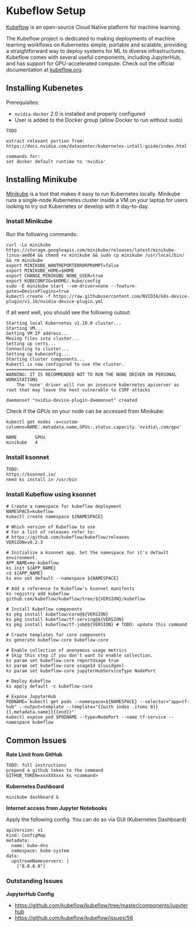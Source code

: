 # Kubeflow Setup

[Kubeflow](https://github.com/kubeflow/kubeflow) is an open-source Cloud Native platform for machine learning. 

The Kubeflow project is dedicated to making deployments of machine learning workflows on Kubernetes simple, portable and scalable, providing a straightforward way to deploy systems for ML to diverse infrastructures. Kubeflow comes with several useful components, including JupyterHub, and has support for GPU-accelerated compute. Check out the official documentation at [kubeflow.org](http://kubeflow.org/).

## Installing Kubenetes

Prerequisites:

* `nvidia-docker` 2.0 is installed and properly configured
* User is added to the Docker group (allow Docker to run without sudo)

```
TODO

extract relevant portion from:
https://docs.nvidia.com/datacenter/kubernetes-intall-guide/index.html

commands for:
set docker default runtime to 'nvidia'
```

## Installing Minikube

[Minikube](https://github.com/kubernetes/minikube) is a tool that makes it easy to run Kubernetes locally. Minikube runs a single-node Kubernetes cluster inside a VM on your laptop for users looking to try out Kubernetes or develop with it day-to-day.

### Install Minikube

Run the following commands:

```
curl -Lo minikube https://storage.googleapis.com/minikube/releases/latest/minikube-linux-amd64 && chmod +x minikube && sudo cp minikube /usr/local/bin/ && rm minikube
export MINIKUBE_WANTREPORTERRORPROMPT=false
export MINIKUBE_HOME=$HOME
export CHANGE_MINIKUBE_NONE_USER=true
export KUBECONFIG=$HOME/.kube/config
sudo -E minikube start --vm-driver=none --feature-gates=DevicePlugins=true
kubectl create -f https://raw.githubusercontent.com/NVIDIA/k8s-device-plugin/v1.10/nvidia-device-plugin.yml
```

If all went well, you should see the following outout:

```
Starting local Kubernetes v1.10.0 cluster...
Starting VM...
Getting VM IP address...
Moving files into cluster...
Setting up certs...
Connecting to cluster...
Setting up kubeconfig...
Starting cluster components...
Kubectl is now configured to use the cluster.
===================
WARNING: IT IS RECOMMENDED NOT TO RUN THE NONE DRIVER ON PERSONAL WORKSTATIONS
	The 'none' driver will run an insecure kubernetes apiserver as root that may leave the host vulnerable to CSRF attacks

daemonset "nvidia-device-plugin-daemonset" created
```

Check if the GPUs on your node can be accessed from Minikube:

`kubectl get nodes -o=custom-columns=NAME:.metadata.name,GPUs:.status.capacity.'nvidia\.com/gpu'`

```
NAME       GPUs
minikube   4
```

### Install ksonnet

```
TODO:
https://ksonnet.io/
need ks install in /usr/bin
```

### Install Kubeflow using ksonnet

```
# Create a namespace for kubeflow deployment
NAMESPACE=kubeflow
kubectl create namespace ${NAMESPACE}

# Which version of Kubeflow to use
# For a list of releases refer to:
# https://github.com/kubeflow/kubeflow/releases
VERSION=v0.2.3

# Initialize a ksonnet app. Set the namespace for it's default environment.
APP_NAME=my-kubeflow
ks init ${APP_NAME}
cd ${APP_NAME}
ks env set default --namespace ${NAMESPACE}

# Add a reference to Kubeflow's ksonnet manifests
ks registry add kubeflow github.com/kubeflow/kubeflow/tree/${VERSION}/kubeflow

# Install Kubeflow components
ks pkg install kubeflow/core@${VERSION}
ks pkg install kubeflow/tf-serving@${VERSION}
ks pkg install kubeflow/tf-job@${VERSION} # TODO: update this command

# Create templates for core components
ks generate kubeflow-core kubeflow-core

# Enable collection of anonymous usage metrics
# Skip this step if you don't want to enable collection.
ks param set kubeflow-core reportUsage true
ks param set kubeflow-core usageId $(uuidgen)
ks param set kubeflow-core jupyterHubServiceType NodePort

# Deploy Kubeflow
ks apply default -c kubeflow-core

# Expose JupyterHub
PODNAME=`kubectl get pods --namespace=${NAMESPACE} --selector="app=tf-hub" --output=template --template="{{with index .items 0}}{{.metadata.name}}{{end}}"`
kubectl expose pod $PODNAME --type=NodePort --name tf-service --namespace kubeflow
```


## Common Issues

**Rate Limit from GitHub**

```
TODO: full instructions
prepend a github token to the command
GITHUB_TOKEN=xxxXXXxxx ks <command>
```

**Kubernetes Dashboard**

```
minikube dashboard &
```

**Internet access from Jupyter Notebooks**

Apply the following config. You can do so via GUI (Kubernetes Dashboard)

```
apiVersion: v1
kind: ConfigMap
metadata:
  name: kube-dns
  namespace: kube-system
data:
  upstreamNameservers: |
    ["8.8.8.8"]
```

### Outstanding Issues

**JupyterHub Config**

* https://github.com/kubeflow/kubeflow/tree/master/components/jupyterhub
* https://github.com/kubeflow/kubeflow/issues/56


